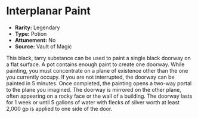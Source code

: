 # Interplanar Paint

- **Rarity:** Legendary
- **Type:** Potion
- **Attunement:** No
- **Source:** Vault of Magic

This black, tarry substance can be used to paint a single black doorway on a flat surface. A pot contains enough paint to create one doorway. While painting, you must concentrate on a plane of existence other than the one you currently occupy. If you are not interrupted, the doorway can be painted in 5 minutes. Once completed, the painting opens a two-way portal to the plane you imagined. The doorway is mirrored on the other plane, often appearing on a rocky face or the wall of a building. The doorway lasts for 1 week or until 5 gallons of water with flecks of silver worth at least 2,000 gp is applied to one side of the door.
